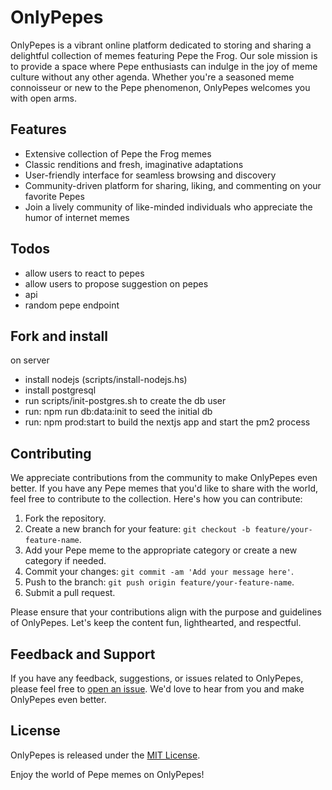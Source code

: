 # OnlyPepes

OnlyPepes is a vibrant online platform dedicated to storing and sharing a delightful collection of memes featuring Pepe the Frog. Our sole mission is to provide a space where Pepe enthusiasts can indulge in the joy of meme culture without any other agenda. Whether you're a seasoned meme connoisseur or new to the Pepe phenomenon, OnlyPepes welcomes you with open arms.

## Features

- Extensive collection of Pepe the Frog memes
- Classic renditions and fresh, imaginative adaptations
- User-friendly interface for seamless browsing and discovery
- Community-driven platform for sharing, liking, and commenting on your favorite Pepes
- Join a lively community of like-minded individuals who appreciate the humor of internet memes



## Todos 

- allow users to react to pepes
- allow users to propose suggestion on pepes
- api
- random pepe endpoint

## Fork and install
on server
- install nodejs (scripts/install-nodejs.hs)
- install postgresql
- run scripts/init-postgres.sh to create the db user
- run: npm run db:data:init to seed the initial db 
- run: npm prod:start to build the nextjs app and start the pm2 process


## Contributing

We appreciate contributions from the community to make OnlyPepes even better. If you have any Pepe memes that you'd like to share with the world, feel free to contribute to the collection. Here's how you can contribute:

1. Fork the repository.
2. Create a new branch for your feature: `git checkout -b feature/your-feature-name`.
3. Add your Pepe meme to the appropriate category or create a new category if needed.
4. Commit your changes: `git commit -am 'Add your message here'`.
5. Push to the branch: `git push origin feature/your-feature-name`.
6. Submit a pull request.

Please ensure that your contributions align with the purpose and guidelines of OnlyPepes. Let's keep the content fun, lighthearted, and respectful.

## Feedback and Support

If you have any feedback, suggestions, or issues related to OnlyPepes, please feel free to [open an issue](https://github.com/ismaventuras/onlypepes/issues). We'd love to hear from you and make OnlyPepes even better.

## License

OnlyPepes is released under the [MIT License](LICENSE).

Enjoy the world of Pepe memes on OnlyPepes!

